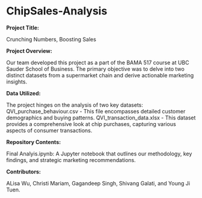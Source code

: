 # ChipSales-Analysis

**Project Title:**

Crunching Numbers, Boosting Sales

**Project Overview:**

Our team developed this project as a part of the BAMA 517 course at UBC Sauder School of Business. The primary objective was to delve into two distinct datasets from a supermarket chain and derive actionable marketing insights.

**Data Utilized:**

The project hinges on the analysis of two key datasets:
QVI_purchase_behaviour.csv - This file encompasses detailed customer demographics and buying patterns. QVI_transaction_data.xlsx - This dataset provides a comprehensive look at chip purchases, capturing various aspects of consumer transactions.

**Repository Contents:**

Final Analyis.ipynb: A Jupyter notebook that outlines our methodology, key findings, and strategic marketing recommendations.

**Contributors:**

ALisa Wu, Christi Mariam, Gagandeep Singh, Shivang Galati, and Young Ji Tuen.

